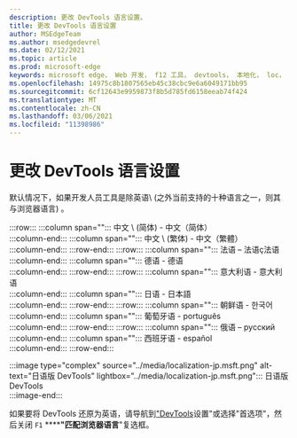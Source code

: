 ```yaml
---
description: 更改 DevTools 语言设置。
title: 更改 DevTools 语言设置
author: MSEdgeTeam
ms.author: msedgedevrel
ms.date: 02/12/2021
ms.topic: article
ms.prod: microsoft-edge
keywords: microsoft edge， Web 开发， f12 工具， devtools， 本地化， loc， 语言
ms.openlocfilehash: 14975c8b1807565eb45c38cbc9e6a6049171bb95
ms.sourcegitcommit: 6cf12643e9959873f8b5d785fd6158eeab74f424
ms.translationtype: MT
ms.contentlocale: zh-CN
ms.lasthandoff: 03/06/2021
ms.locfileid: "11398986"
---
```

# <a name="change-devtools-language-settings"></a>更改 DevTools 语言设置  

默认情况下，如果开发人员工具是除英语\ (之外当前支持的十种语言之一，则其与浏览器语言) 。  

:::row:::
   :::column span="":::
      中文 \ (简体\) - &#20013;&#25991;&#65288;&#31616;&#20307;&#65289;  
   :::column-end:::
   :::column span="":::
      中文 \ (繁体\) - &#20013;&#25991;&#65288;&#32321;&#39636;&#65289;  
   :::column-end:::
:::row-end:::
:::row:::
   :::column span="":::
      法语 – 法语&#231;法语  
   :::column-end:::
   :::column span="":::
      德语 - 德语  
   :::column-end:::
:::row-end:::
:::row:::
   :::column span="":::
      意大利语 - 意大利语  
   :::column-end:::
   :::column span="":::
      日语 - &#26085;&#26412;&#35486;  
   :::column-end:::
:::row-end:::
:::row:::
   :::column span="":::
      朝鲜语 - &#54620;&#44397;&#50612;  
   :::column-end:::
   :::column span="":::
      葡萄牙语 - portugu&#234;s  
   :::column-end:::
:::row-end:::
:::row:::
   :::column span="":::
      俄语 – &#1088;&#1091;&#1089;&#1089;&#1082;&#1080;&#1081;  
   :::column-end:::
   :::column span="":::
      西班牙语 - espa&#241;ol  
   :::column-end:::
:::row-end:::  

:::image type="complex" source="../media/localization-jp.msft.png" alt-text="日语版 DevTools" lightbox="../media/localization-jp.msft.png":::
   日语版 DevTools  
:::image-end:::  

如果要将 DevTools 还原为英语，请导航到["DevTools][DevtoolsCustomizeIndexSettings]设置"或选择"首选项"，然后关闭 `F1` ******"匹配浏览器语言**"复选框。  

<!-- links -->  

[DevtoolsCustomizeIndexSettings]: ./index.md#settings "设置 - 自定义 Microsoft Edge DevTools |Microsoft Docs"  
